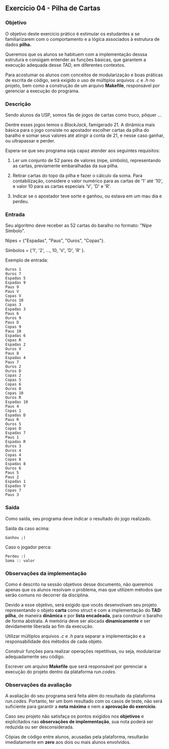 ## Exercício 04 - Pilha de Cartas

### Objetivo
O objetivo deste exercício prático é estimular os estudantes a se familiarizarem com o comportamento e a lógica associados à estrutura de dados **pilha.**

Queremos que os alunos se habituem com a implementação desssa estrutura e consigam entender as funções básicas, que garantem a execução adequada desse *TAD*, em diferentes contextos.


Para acostumar os alunos com conceitos de modularização e boas práticas de escrita de código, será exigido o uso de múltiplos arquivos _.c_ e _.h_ no projeto, bem como a construção de um
arquivo **Makefile**, responsável por gerenciar a execução do programa.

### Descrição
Sendo alunos da USP, somos fãs de jogos de cartas como truco, pôquer ...

Dentre esses jogos temos o *BlackJack*, famigerado 21. A dinâmica mais básica para o jogo consiste no apostador escolher cartas da pilha do baralho e somar seus valores até atingir a conta de 21, e nesse caso ganhar, ou ultrapassar e perder.


Espera-se que seu programa seja capaz atender aos seguintes requisitos:

1. Ler um conjunto de 52 pares de valores (nipe, símbolo), representando as cartas, previamente embaralhadas da sua pilha.

2. Retirar cartas do topo da pilha e fazer o cálculo da soma. Para contabilização, considere o valor numérico para as cartas de '1' até '10', e valor 10 para as cartas especiais 'V', 'D' e 'R'.

3. Indicar se o apostador teve sorte e ganhou, ou estava em um mau dia e perdeu.

### Entrada
Seu algoritmo deve receber as 52 cartas do baralho no formato: "Nipe Símbolo".

Nipes =  {"Espadas", "Paus", "Ouros", "Copas"}.

Símbolos = {'1', '2', ..., 10, 'V', 'D', 'R' }.


Exemplo de entrada:

```
Ouros 1
Ouros 7
Espadas 5
Espadas 9
Paus 9
Paus V
Copas V
Ouros 10
Copas 3
Espadas 3
Paus 6
Ouros 9
Paus D
Copas 9
Paus 10
Espadas 6
Copas R
Espadas 2
Ouros V
Paus 8
Espadas 4
Paus 7
Ouros 2
Ouros D
Copas 2
Copas 5
Copas 6
Ouros 8
Copas 10
Ouros R
Espadas 10
Paus 4
Copas 1
Espadas D
Paus R
Ouros 5
Copas D
Espadas 7
Paus 1
Espadas R
Ouros 3
Ouros 4
Copas 4
Copas 8
Espadas 8
Ouros 6
Paus 5
Paus 2
Espadas 1
Espadas V
Copas 7
Paus 3
```

### Saída
Como saída, seu  programa deve indicar o resultado do jogo realizado.

Saída da caso acima:
```
Ganhou ;)
```

Caso o jogador perca:
```
Perdeu :(
Soma :: valor
```

### Observações da implementação

Como é descrito na sessão objetivos desse documento, não queremos apenas que os alunos resolvam o problema, mas que utilizem
métodos que serão comuns no decorrer da disciplina.

Devido a esse objetivo, será exigido que vocês desenvolvam seu projeto representando o objeto **carta** como struct e com a implementação do **TAD pilha**, de maneira **dinâmica** e por **lista encadeada**, para construir o baralho de forma abstrata. A memória deve ser alocada **dinamicamente** e ser devidamente liberada
ao fim da execução.

Utilizar múltiplos arquivos _.c_ e _.h_ para separar a implementação e a responsabilidade dos métodos de cada objeto.

Construir funções para realizar  operações repetitivas, ou seja, modularizar adequadamente seu código.

Escrever um arquivo **Makefile** que será responsável por gerenciar a execução do projeto dentro da plataforma _run.codes_.



### Observações da avaliação
A avaliação do seu programa será feita além do resultado da plataforma *run.codes*. Portanto, ter um bom resultado com os casos de teste, não será suficiente para garantir a **nota máxima** e nem a **aprovação do exercício**.

Caso seu projeto não satisfaça os pontos exigidos nos **objetivos** e explicitados nas **observações de implementação**, sua nota poderá ser reduzida ou ser desconsiderada.

Cópias de código entre alunos, acusadas pela plataforma, resultarão imediatamente em **zero** aos dois ou mais alunos envolvidos.
